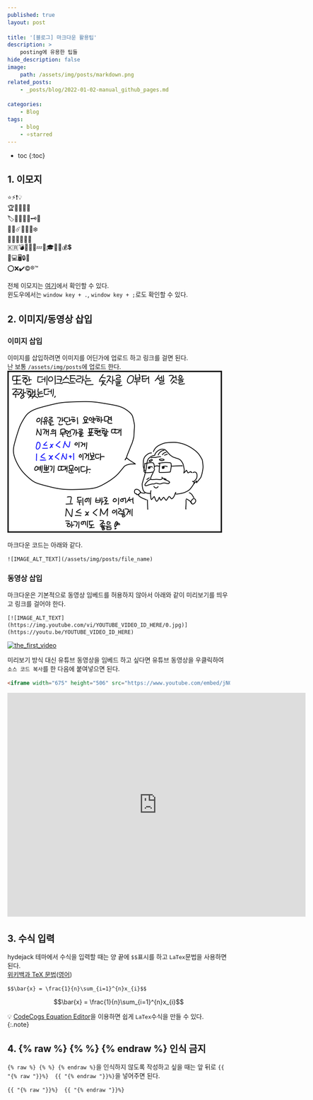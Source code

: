 ```yaml
---
published: true
layout: post

title: '[블로그] 마크다운 활용팁'
description: >
    posting에 유용한 팁들
hide_description: false
image:
    path: /assets/img/posts/markdown.png
related_posts:
    - _posts/blog/2022-01-02-manual_github_pages.md

categories:
    - Blog
tags:
    - blog
    - ⭐starred
---
```

* toc
{:toc}

## 1. 이모지

⭐⚡❗💡  
🏆🥇🥈🥉🏅  
🏷️🔖📎📌🔑🗝️🧭  
🌟🌠☄️🌈🔥💧❄️  
🥞🧀🥓🍔🍕🍺  
🇰🇷💣💢💥💯💤🦈🎓💎🔔💰💲  
🔋💻🖥️🔒🔗  
⭕❌✔️©️®️™️  

전체 이모지는 [여기](https://github.com/ikatyang/emoji-cheat-sheet/blob/master/README.md)에서 확인할 수 있다.  
윈도우에서는 `window key + .`, `window key + ;`로도 확인할 수 있다.  

## 2. 이미지/동영상 삽입

### 이미지 삽입

이미지를 삽입하려면 이미지를 어딘가에 업로드 하고 링크를 걸면 된다.  
난 보통 `/assets/img/posts`에 업로드 한다.  
![yagongman_Dijkstra](/assets/img/posts/yagongman_Dijkstra.png)

마크다운 코드는 아래와 같다.  

```
![IMAGE_ALT_TEXT](/assets/img/posts/file_name)
```

### 동영상 삽입

마크다운은 기본적으로 동영상 임베드를 허용하지 않아서 아래와 같이 미리보기를 띄우고 링크를 걸어야 한다.

```
[![IMAGE_ALT_TEXT](https://img.youtube.com/vi/YOUTUBE_VIDEO_ID_HERE/0.jpg)](https://youtu.be/YOUTUBE_VIDEO_ID_HERE)
```

[![the_first_video](https://img.youtube.com/vi/jNQXAC9IVRw/0.jpg)](https://youtu.be/jNQXAC9IVRw)

미리보기 방식 대신 유튜브 동영상을 임베드 하고 싶다면 유튜브 동영상을 우클릭하여 `소스 코드 복사`를 한 다음에 붙여넣으면 된다.  

```html
<iframe width="675" height="506" src="https://www.youtube.com/embed/jNQXAC9IVRw" title="YouTube video player" frameborder="0" allow="accelerometer; autoplay; clipboard-write; encrypted-media; gyroscope; picture-in-picture" allowfullscreen></iframe>
```

<iframe width="675" height="506" src="https://www.youtube.com/embed/jNQXAC9IVRw" title="YouTube video player" frameborder="0" allow="accelerometer; autoplay; clipboard-write; encrypted-media; gyroscope; picture-in-picture" allowfullscreen></iframe>

## 3. 수식 입력

hydejack 테마에서 수식을 입력할 때는 양 끝에 `$$`표시를 하고 `LaTex`문법을 사용하면 된다.  
[위키백과 TeX 문법](https://ko.wikipedia.org/wiki/%EC%9C%84%ED%82%A4%EB%B0%B1%EA%B3%BC:TeX_%EB%AC%B8%EB%B2%95)([영어](https://en.wikipedia.org/wiki/Help:Displaying_a_formula))  

```
$$\bar{x} = \frac{1}{n}\sum_{i=1}^{n}x_{i}$$
```

$$\bar{x} = \frac{1}{n}\sum_{i=1}^{n}x_{i}$$

💡 [CodeCogs Equation Editor](https://latex.codecogs.com/)을 이용하면 쉽게 `LaTex`수식을 만들 수 있다.  
{:.note}

## 4. {% raw %} {% %} {% endraw %} 인식 금지

```{% raw %} {% %} {% endraw %}```을 인식하지 않도록 작성하고 싶을 때는 앞 뒤로 `{{ "{% raw "}}%}  {{ "{% endraw "}}%}`을 넣어주면 된다.

```
{{ "{% raw "}}%}  {{ "{% endraw "}}%}
```